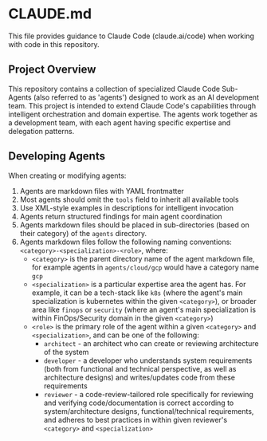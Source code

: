 # CLAUDE.md

This file provides guidance to Claude Code (claude.ai/code) when working with code in this repository.

## Project Overview

This repository contains a collection of specialized Claude Code Sub-Agents (also referred to as 'agents') designed to work as an AI development team. This project is intended to extend Claude Code's capabilities through intelligent orchestration and domain expertise. The agents work together as a development team, with each agent having specific expertise and delegation patterns.

## Developing Agents

When creating or modifying agents:
1. Agents are markdown files with YAML frontmatter
2. Most agents should omit the `tools` field to inherit all available tools
3. Use XML-style examples in descriptions for intelligent invocation
4. Agents return structured findings for main agent coordination
5. Agents markdown files should be placed in sub-directories (based on their category) of the `agents` directory.
6. Agents markdown files follow the following naming conventions: `<category>-<specialization>-<role>`, where:
    - `<category>` is the parent directory name of the agent markdown file, for example agents in `agents/cloud/gcp` would have a category name `gcp`
    - `<specialization>` is a particular expertise area the agent has. For example, it can be a tech-stack like `k8s` (where the agent's main specialization is kubernetes within the given `<category>`), or  broader area like `finops` or `security` (where an agent's main specialization is within FinOps/Security domain in the given `<category>`) 
    - `<role>` is the primary role of the agent within a given `<category>` and `<specialization>`, and can be one of the following:
        - `architect` - an architect who can create or reviewing architecture of the system
        - `developer` - a developer who understands system requirements (both from functional and technical perspective, as well as architecture designs) and writes/updates code from these requirements
        - `reviewer` - a code-review-tailored role specifically for reviewing and verifying code/documentation is correct according to system/architecture designs, functional/technical requirements, and adheres to best practices in within given reviewer's `<category>` and `<specialization>`

